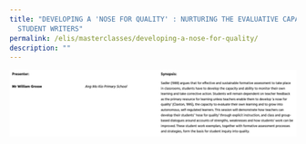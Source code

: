 ```yaml
---
title: "DEVELOPING A 'NOSE FOR QUALITY' : NURTURING THE EVALUATIVE CAPACITY OF
  STUDENT WRITERS"
permalink: /elis/masterclasses/developing-a-nose-for-quality/
description: ""
---
```

![](/images/Mr%20William%20Grosse.jpg)